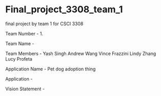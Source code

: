 # Final_project_3308_team_1
final project by team 1 for CSCI 3308

Team Number - 1.

Team Name - 

Team Members -
Yash Singh
Andrew Wang
Vince Frazzini
Lindy Zhang 
Lucy Profeta

Application Name - 
Pet dog adoption thing

Application -

Vision Statement - 

